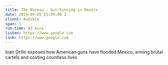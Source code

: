 ```yaml
---
title: The Bureau - Gun Running in Mexico
date: 2019-09-05 15:39:00 Z
client: Audible
span: 1
run-time: 42 mins
listen: https://www.google.com
link: https://www.google.com
---
```


Ioan Grillo exposes how American guns have flooded Mexico, arming brutal cartels and costing countless lives